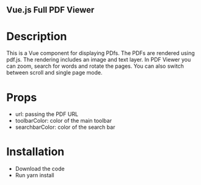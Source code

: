 ## Vue.js Full PDF Viewer

# Description

This is a Vue component for displaying PDfs. The PDFs are rendered using pdf.js. The rendering includes an image and text layer. In PDF Viewer you can zoom, search for words and rotate the pages. You can also switch between scroll and single page mode.

# Props

 - url: passing the PDF URL
 - toolbarColor: color of the main toolbar
 - searchbarColor: color of the search bar

# Installation

 - Download the code
 - Run yarn install
